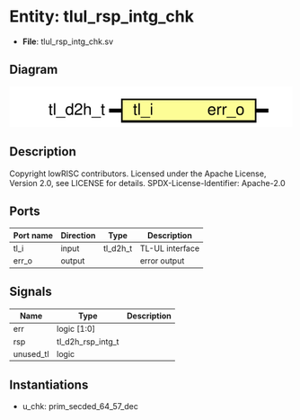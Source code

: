 # Entity: tlul_rsp_intg_chk

- **File**: tlul_rsp_intg_chk.sv
## Diagram

![Diagram](tlul_rsp_intg_chk.svg "Diagram")
## Description

Copyright lowRISC contributors.
 Licensed under the Apache License, Version 2.0, see LICENSE for details.
 SPDX-License-Identifier: Apache-2.0
 
## Ports

| Port name | Direction | Type     | Description     |
| --------- | --------- | -------- | --------------- |
| tl_i      | input     | tl_d2h_t | TL-UL interface |
| err_o     | output    |          | error output    |
## Signals

| Name      | Type              | Description |
| --------- | ----------------- | ----------- |
| err       | logic [1:0]       |             |
| rsp       | tl_d2h_rsp_intg_t |             |
| unused_tl | logic             |             |
## Instantiations

- u_chk: prim_secded_64_57_dec
